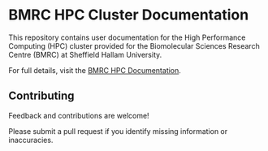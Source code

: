 # BMRC HPC Cluster Documentation

This repository contains user documentation for the High Performance Computing (HPC) cluster provided for the Biomolecular Sciences Research Centre (BMRC) at Sheffield Hallam University.

For full details, visit the [BMRC HPC Documentation](https://bmrc-hpc-documentation.readthedocs.io/en/latest/).

## Contributing

Feedback and contributions are welcome!

Please submit a pull request if you identify missing information or inaccuracies.

